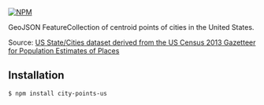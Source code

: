 [![NPM](https://nodei.co/npm/city-points-us.png?downloads=true&stars=true)](https://nodei.co/npm/city-points-us/)

GeoJSON FeatureCollection of centroid points of cities in the United States.

Source: [US State/Cities dataset derived from the US Census 2013 Gazetteer for Population Estimates of Places](http://opengeocode.org/download.php#statecity)

Installation
-------------
    $ npm install city-points-us
